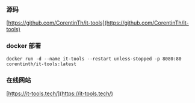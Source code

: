 ### 源码
[https://github.com/CorentinTh/it-tools](https://github.com/CorentinTh/it-tools)

### docker 部署
```shell
docker run -d --name it-tools --restart unless-stopped -p 8080:80 corentinth/it-tools:latest
```

### 在线网站
[https://it-tools.tech/](https://it-tools.tech/)